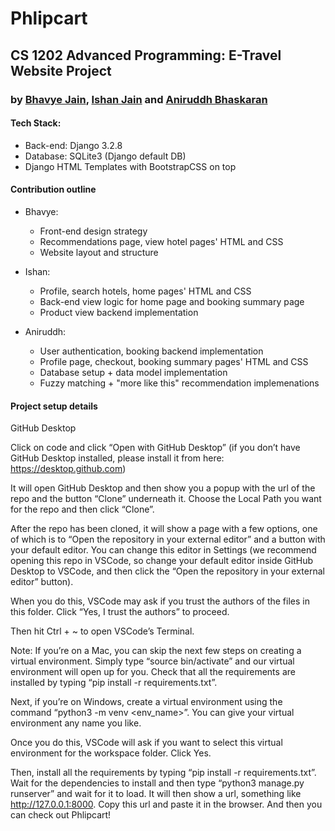 # Phlipcart

## CS 1202 Advanced Programming: E-Travel Website Project

### by [Bhavye Jain](https://github.com/bhavye2003), [Ishan Jain](https://github.com/ishanjain23) and [Aniruddh Bhaskaran](https://github.com/LaserTrajectory)

#### Tech Stack: 

- Back-end: Django 3.2.8
- Database: SQLite3 (Django default DB)
- Django HTML Templates with BootstrapCSS on top

#### Contribution outline

- Bhavye:
  - Front-end design strategy
  - Recommendations page, view hotel pages' HTML and CSS
  - Website layout and structure

- Ishan:
  - Profile, search hotels, home pages' HTML and CSS
  - Back-end view logic for home page and booking summary page
  - Product view backend implementation
  
 - Aniruddh:
    - User authentication, booking backend implementation
    - Profile page, checkout, booking summary pages' HTML and CSS
    - Database setup + data model implementation  
    - Fuzzy matching + "more like this" recommendation implemenations


#### Project setup details

GitHub Desktop 

Click on code and click “Open with GitHub Desktop” (if you don’t have GitHub Desktop installed, please install it from here: https://desktop.github.com)

It will open GitHub Desktop and then show you a popup with the url of the repo and the button “Clone” underneath it. Choose the Local Path you want for the repo and then click “Clone”. 

After the repo has been cloned, it will show a page with a few options, one of which is to “Open the repository in your external editor” and a button with your default editor. You can change this editor in Settings (we recommend opening this repo in VSCode, so change your default editor inside GitHub Desktop to VSCode, and then click the “Open the repository in your external editor” button).

When you do this, VSCode may ask if you trust the authors of the files in this folder. Click “Yes, I trust the authors” to proceed.

Then hit Ctrl + ~ to open VSCode’s Terminal. 

Note: If you’re on a Mac, you can skip the next few steps on creating a virtual environment. Simply type “source bin/activate” and our virtual environment will open up for you. Check that all the requirements are installed by typing “pip install -r requirements.txt”. 

Next, if you’re on Windows, create a virtual environment using the command “python3 -m venv <env_name>”. You can give your virtual environment any name you like. 

Once you do this, VSCode will ask if you want to select this virtual environment for the workspace folder. Click Yes. 

Then, install all the requirements by typing “pip install -r requirements.txt”. Wait for the dependencies to install and then type “python3 manage.py runserver” and wait for it to load. It will then show a url, something like http://127.0.0.1:8000. Copy this url and paste it in the browser. And then you can check out Phlipcart!